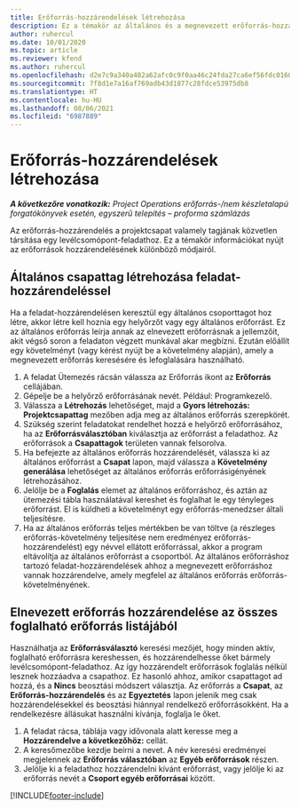 ```yaml
---
title: Erőforrás-hozzárendelések létrehozása
description: Ez a témakör az általános és a megnevezett erőforrás-hozzárendelések létrehozásával kapcsolatban tartalmaz tájékoztatást.
author: ruhercul
ms.date: 10/01/2020
ms.topic: article
ms.reviewer: kfend
ms.author: ruhercul
ms.openlocfilehash: d2e7c9a340a482a62afc0c9f0aa46c24fda27ca6ef56fdc0160f06af846c0b53
ms.sourcegitcommit: 7f8d1e7a16af769adb43d1877c28fdce53975db8
ms.translationtype: HT
ms.contentlocale: hu-HU
ms.lasthandoff: 08/06/2021
ms.locfileid: "6987889"
---
```

# <a name="create-resource-assignments"></a>Erőforrás-hozzárendelések létrehozása

_**A következőre vonatkozik:** Project Operations erőforrás-/nem készletalapú forgatókönyvek esetén, egyszerű telepítés – proforma számlázás_


Az erőforrás-hozzárendelés a projektcsapat valamely tagjának közvetlen társítása egy levélcsomópont-feladathoz. Ez a témakör információkat nyújt az erőforrások hozzárendelésének különböző módjairól.

## <a name="create-a-generic-team-member-through-task-assignment"></a>Általános csapattag létrehozása feladat-hozzárendeléssel


Ha a feladat-hozzárendelésen keresztül egy általános csoporttagot hoz létre, akkor létre kell hoznia egy helyőrzőt vagy egy általános erőforrást. Ez az általános erőforrás leírja annak az elnevezett erőforrásnak a jellemzőit, akit végső soron a feladaton végzett munkával akar megbízni. Ezután előállít egy követelményt (vagy kérést nyújt be a követelmény alapján), amely a megnevezett erőforrás keresésére és lefoglalására használható.

1. A feladat Ütemezés rácsán válassza az Erőforrás ikont az **Erőforrás** cellájában.
2. Gépelje be a helyőrző erőforrásának nevét. Például: Programkezelő.
3. Válassza a **Létrehozás** lehetőséget, majd a **Gyors létrehozás: Projektcsapattag** mezőben adja meg az általános erőforrás szerepkörét.
4. Szükség szerint feladatokat rendelhet hozzá e helyőrző erőforrásához, ha az **Erőforrásválasztóban** kiválasztja az erőforrást a feladathoz. Az erőforrások a **Csapattagok** területen vannak felsorolva.
5. Ha befejezte az általános erőforrás hozzárendelését, válassza ki az általános erőforrást a **Csapat** lapon, majd válassza a **Követelmény generálása** lehetőséget az általános erőforrás erőforrásigényének létrehozásához.
6. Jelölje be a **Foglalás** elemet az általános erőforráshoz, és aztán az ütemezési tábla használatával kereshet és foglalhat le egy tényleges erőforrást. El is küldheti a követelményt egy erőforrás-menedzser általi teljesítésre.
7. Ha az általános erőforrás teljes mértékben be van töltve (a részleges erőforrás-követelmény teljesítése nem eredményez erőforrás-hozzárendelést) egy névvel ellátott erőforrással, akkor a program eltávolítja az általános erőforrást a csoportból. Az általános erőforráshoz tartozó feladat-hozzárendelések ahhoz a megnevezett erőforráshoz vannak hozzárendelve, amely megfelel az általános erőforrás erőforrás-követelményének.

## <a name="assign-a-named-resource-from-the-list-of-all-bookable-resources"></a>Elnevezett erőforrás hozzárendelése az összes foglalható erőforrás listájából

Használhatja az **Erőforrásválasztó** keresési mezőjét, hogy minden aktív, foglalható erőforrásra kereshessen, és hozzárendelhesse őket bármely levélcsomópont-feladathoz. Az így hozzárendelt erőforrások foglalás nélkül lesznek hozzáadva a csapathoz. Ez hasonló ahhoz, amikor csapattagot ad hozzá, és a **Nincs** beosztási módszert választja. Az erőforrás a **Csapat**, az **Erőforrás-hozzárendelés** és az **Egyeztetés** lapon jelenik meg csak hozzárendelésekkel és beosztási hiánnyal rendelkező erőforrásokként. Ha a rendelkezésre állásukat használni kívánja, foglalja le őket.

1. A feladat rácsa, táblája vagy idővonala alatt keresse meg a **Hozzárendelve a következőhöz:** cellát.
2. A keresőmezőbe kezdje beírni a nevet. A név keresési eredményei megjelennek az **Erőforrás választóban** az **Egyéb erőforrások** részen.
3. Jelölje ki a feladathoz hozzárendelni kívánt erőforrást, vagy jelölje ki az erőforrás nevét a **Csoport egyéb erőforrásai** között.


[!INCLUDE[footer-include](../includes/footer-banner.md)]